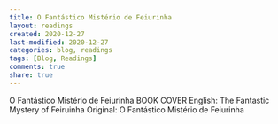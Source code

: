 ```yaml
---
title: O Fantástico Mistério de Feiurinha
layout: readings
created: 2020-12-27
last-modified: 2020-12-27
categories: blog, readings
tags: [Blog, Readings]
comments: true
share: true
---
```

O Fantástico Mistério de Feiurinha
BOOK COVER
English: The Fantastic Mystery of Feiruinha
Original: O Fantástico Mistério de Feiurinha


